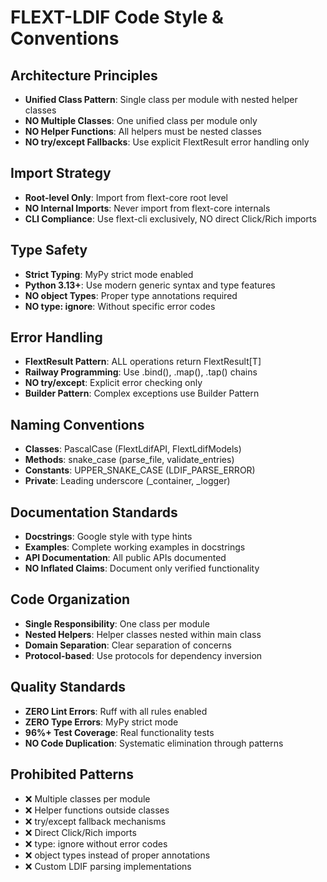 # FLEXT-LDIF Code Style & Conventions

## Architecture Principles

- **Unified Class Pattern**: Single class per module with nested helper classes
- **NO Multiple Classes**: One unified class per module only
- **NO Helper Functions**: All helpers must be nested classes
- **NO try/except Fallbacks**: Use explicit FlextResult error handling only

## Import Strategy

- **Root-level Only**: Import from flext-core root level
- **NO Internal Imports**: Never import from flext-core internals
- **CLI Compliance**: Use flext-cli exclusively, NO direct Click/Rich imports

## Type Safety

- **Strict Typing**: MyPy strict mode enabled
- **Python 3.13+**: Use modern generic syntax and type features
- **NO object Types**: Proper type annotations required
- **NO type: ignore**: Without specific error codes

## Error Handling

- **FlextResult Pattern**: ALL operations return FlextResult[T]
- **Railway Programming**: Use .bind(), .map(), .tap() chains
- **NO try/except**: Explicit error checking only
- **Builder Pattern**: Complex exceptions use Builder Pattern

## Naming Conventions

- **Classes**: PascalCase (FlextLdifAPI, FlextLdifModels)
- **Methods**: snake_case (parse_file, validate_entries)
- **Constants**: UPPER_SNAKE_CASE (LDIF_PARSE_ERROR)
- **Private**: Leading underscore (\_container, \_logger)

## Documentation Standards

- **Docstrings**: Google style with type hints
- **Examples**: Complete working examples in docstrings
- **API Documentation**: All public APIs documented
- **NO Inflated Claims**: Document only verified functionality

## Code Organization

- **Single Responsibility**: One class per module
- **Nested Helpers**: Helper classes nested within main class
- **Domain Separation**: Clear separation of concerns
- **Protocol-based**: Use protocols for dependency inversion

## Quality Standards

- **ZERO Lint Errors**: Ruff with all rules enabled
- **ZERO Type Errors**: MyPy strict mode
- **96%+ Test Coverage**: Real functionality tests
- **NO Code Duplication**: Systematic elimination through patterns

## Prohibited Patterns

- ❌ Multiple classes per module
- ❌ Helper functions outside classes
- ❌ try/except fallback mechanisms
- ❌ Direct Click/Rich imports
- ❌ type: ignore without error codes
- ❌ object types instead of proper annotations
- ❌ Custom LDIF parsing implementations
